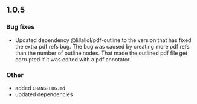 ## 1.0.5

### Bug fixes

- Updated dependency @lillallol/pdf-outline to the version that has fixed the extra pdf refs bug. The bug was caused by creating more pdf refs than the number of outline nodes. That made the outlined pdf file get corrupted if it was edited with a pdf annotator.

### Other

-   added `CHANGELOG.md`
-   updated dependencies
